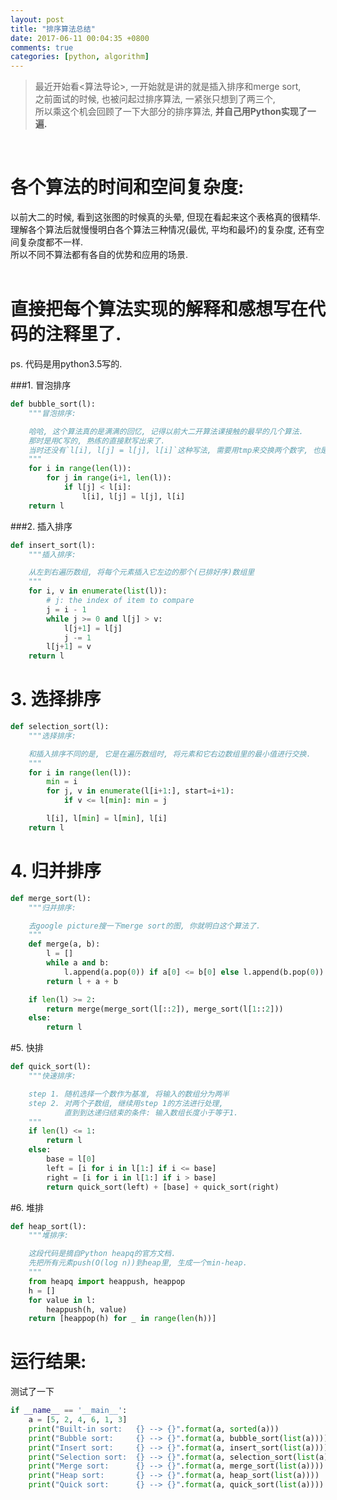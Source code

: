 ```yaml
---
layout: post
title: "排序算法总结"
date: 2017-06-11 00:04:35 +0800
comments: true
categories: [python, algorithm]
---
```


> 最近开始看<算法导论>, 一开始就是讲的就是插入排序和merge sort,    
之前面试的时候, 也被问起过排序算法, 一紧张只想到了两三个,    
所以乘这个机会回顾了一下大部分的排序算法, **并自己用Python实现了一遍.**    
<!--more-->   
<br>     

# 各个算法的时间和空间复杂度:
以前大二的时候, 看到这张图的时候真的头晕, 但现在看起来这个表格真的很精华.   
理解各个算法后就慢慢明白各个算法三种情况(最优, 平均和最坏)的复杂度, 还有空间复杂度都不一样.    
所以不同不算法都有各自的优势和应用的场景.    
<img class="lazy" data-original="/images/blog/170610_sorting/time_complexity.png">       
<br>

# 直接把每个算法实现的解释和感想写在代码的注释里了.    
ps. 代码是用python3.5写的.

###1. 冒泡排序
```python
def bubble_sort(l):
    """冒泡排序:

    哈哈, 这个算法真的是满满的回忆, 记得以前大二开算法课接触的最早的几个算法.
    那时是用C写的, 熟练的直接默写出来了.
    当时还没有`l[i], l[j] = l[j], l[i]`这种写法, 需要用tmp来交换两个数字, 也是可以不用tmp哦 :p
    """
    for i in range(len(l)):
        for j in range(i+1, len(l)):
            if l[j] < l[i]:
                l[i], l[j] = l[j], l[i]
    return l
```

###2. 插入排序
```python
def insert_sort(l):
    """插入排序:

    从左到右遍历数组, 将每个元素插入它左边的那个(已排好序)数组里
    """
    for i, v in enumerate(list(l)):
        # j: the index of item to compare
        j = i - 1
        while j >= 0 and l[j] > v:
            l[j+1] = l[j]
            j -= 1
        l[j+1] = v
    return l
```

# 3. 选择排序
```python
def selection_sort(l):
    """选择排序:

    和插入排序不同的是, 它是在遍历数组时, 将元素和它右边数组里的最小值进行交换.   
    """
    for i in range(len(l)):
        min = i
        for j, v in enumerate(l[i+1:], start=i+1):
            if v <= l[min]: min = j

        l[i], l[min] = l[min], l[i]
    return l
```

# 4. 归并排序
```python
def merge_sort(l):
    """归并排序:

    去google picture搜一下merge sort的图, 你就明白这个算法了.    
    """
    def merge(a, b):
        l = []
        while a and b:
            l.append(a.pop(0)) if a[0] <= b[0] else l.append(b.pop(0))
        return l + a + b

    if len(l) >= 2:
        return merge(merge_sort(l[::2]), merge_sort(l[1::2]))
    else:
        return l
```

#5. 快排
```python
def quick_sort(l):
    """快速排序:

    step 1. 随机选择一个数作为基准, 将输入的数组分为两半
    step 2. 对两个子数组, 继续用step 1的方法进行处理,
            直到到达递归结束的条件: 输入数组长度小于等于1.   
    """
    if len(l) <= 1:
        return l
    else:
        base = l[0]
        left = [i for i in l[1:] if i <= base]
        right = [i for i in l[1:] if i > base]
        return quick_sort(left) + [base] + quick_sort(right)
```

#6. 堆排
```python
def heap_sort(l):
    """堆排序:

    这段代码是摘自Python heapq的官方文档.
    先把所有元素push(O(log n))到heap里, 生成一个min-heap.
    """
    from heapq import heappush, heappop
    h = []
    for value in l:
        heappush(h, value)
    return [heappop(h) for _ in range(len(h))]
```

# 运行结果: 
测试了一下
```python
if __name__ == '__main__':
    a = [5, 2, 4, 6, 1, 3]
    print("Built-in sort:   {} --> {}".format(a, sorted(a)))
    print("Bubble sort:     {} --> {}".format(a, bubble_sort(list(a))))
    print("Insert sort:     {} --> {}".format(a, insert_sort(list(a))))
    print("Selection sort:  {} --> {}".format(a, selection_sort(list(a))))
    print("Merge sort:      {} --> {}".format(a, merge_sort(list(a))))
    print("Heap sort:       {} --> {}".format(a, heap_sort(list(a))))
    print("Quick sort:      {} --> {}".format(a, quick_sort(list(a))))

```
<img class="lazy" data-original="/images/blog/170610_sorting/result.png">
<br>


